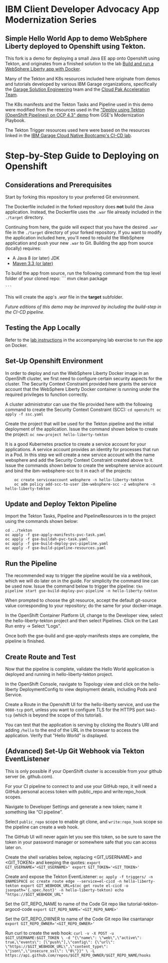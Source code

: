 # IBM Client Developer Advocacy App Modernization Series
## Simple Hello World App to demo WebSphere Liberty deployed to Openshift using Tekton.

This fork is a demo for deploying a small Java EE app onto Openshift using Tekton, and originates from a finished solution to the lab [Build and run a WebSphere Liberty app with Docker](https://github.com/IBMAppModernization/app-modernization-liberty-on-docker).

Many of the Tekton and K8s resources included here originate from demos and tutorials developed by various IBM Garage organizations, specifically the [Garage Solution Engineering](https://ibm-cloud-architecture.github.io/) team and the [Cloud Pak Acceleration Team]().

The K8s manifests and the Tekton Tasks and Pipeline used in this demo were modified from the resources used in the ["Deploy using Tekton (OpenShift Pipelines) on OCP 4.3" demo](https://ibm-cloud-architecture.github.io/modernization-playbook/applications/liberty/liberty-deploy-tekton#deploy-using-tekton-(openshift-pipelines)-on-ocp-4.3) from GSE's Modernization Playbook.

The Tekton Trigger resources used here were based on the resources linked in the [IBM Garage Cloud Native Bootcamp's CI-CD lab](https://cloudnative101.dev/project-cicd/).

# Step-by-Step Guide to Deploying on Openshift

## Considerations and Prerequisites

Start by forking this repository to your preferred Git environment.

The Dockerfile included in the forked repository does **not** build the Java application. Instead, the Dockerfile uses the `.war` file already included in the `./target` directory.

Continuing from here, the guide will expect that you have the desired `.war` file in the `./target` directory of your forked repository. If you want to modify the application included here, you'll need to rebuild the WebSphere application and push your new `.war` to Git. Building the app from source (locally) requires:
- A Java 8 (or later) JDK
- [Maven 3.3 (or later)](https://maven.apache.org/download.cgi)

To build the app from source, run the following command from the top level folder of your cloned repo:
    ```
    mvn clean package
    
    ```

This will create the app's *.war* file in the **target** subfolder.

*Future editions of this demo may be improved by including the build-step in the CI-CD pipeline.*

## Testing the App Locally

Refer to the [lab instructions](https://github.com/IBMAppModernization/app-modernization-liberty-on-docker) in the accompanying lab exercise to run the app on Docker.

## Set-Up Openshift Environment

In order to deploy and run the WebSphere Liberty Docker image in an OpenShift cluster, we first need to configure certain security aspects for the cluster. The Security Context Constraint provided here grants the service account that the WebSphere Liberty Docker container is running under the required privileges to function correctly.

A cluster administrator can use the file provided here with the following command to create the Security Context Constraint (SCC):
    ```
    cd openshift
    oc apply -f ssc.yaml
    ```

Create the project that will be used for the Tekton pipeline and the initial deployment of the application.
Issue the command shown below to create the project:
    ```
    oc new-project hello-liberty-tekton
    ```

It is a good Kubernetes practice to create a service account for your applications. A service account provides an identity for processes that run in a Pod. In this step we will create a new service account with the name websphere and add the Security Context Constraint created above to it.
Issue the commands shown below to create the websphere service account and bind the ibm-websphere-scc to it in each of the projects:
```
    oc create serviceaccount websphere -n hello-liberty-tekton
    oc adm policy add-scc-to-user ibm-websphere-scc -z websphere -n hello-liberty-tekton
```

## Update and Deploy Tekton Pipeline

Import the Tekton Tasks, Pipeline and PipelineResources in to the project using the commands shown below:
```
cd ../tekton
oc apply -f gse-apply-manifests-pvc-task.yaml
oc apply -f gse-buildah-pvc-task.yaml
oc apply -f gse-build-deploy-pvc-pipeline.yaml
oc apply -f gse-build-pipeline-resources.yaml
```

## Run the Pipeline

The recommended way to trigger the pipeline would be via a webhook, which we will do later on in the guide. For simplicity the command line can be used now. Issue the command below to trigger the pipeline:
    ```
    tkn pipeline start gse-build-deploy-pvc-pipeline -n hello-liberty-tekton
    ```

When prompted to choose the git resource, accept the default git-source value corresponding to your repository; do the same for your docker-image.

In the OpenShift Container Platform UI, change to the Developer view, select the hello-liberty-tekton project and then select Pipelines. Click on the Last Run entry -> Select "Logs".

Once both the gse-build and gse-apply-manifests steps are complete, the pipeline is finished.

## Create Route and Test

Now that the pipeline is complete, validate the Hello World application is deployed and running in hello-liberty-tekton project.

In the OpenShift Console, navigate to Topology view and click on the hello-liberty DeploymentConfig to view deployment details, including Pods and Service.

Create a Route in the Openshift UI for the hello-liberty service, and use the `9080-tcp` port, unless you want to configure TLS for the HTTPS port `9443-tcp` (which is beyond the scope of this tutorial).

You can test that the application is serving by clicking the Route's URI and adding `/hello` to the end of the URL in the browser to access the application. Verify that "Hello World" is displayed.

## (Advanced) Set-Up Git Webhook via Tekton EventListener

This is only possible if your OpenShift cluster is accessible from your github server (ie. github.com).

For your CI pipeline to connect to and use your GitHub repo, it will need a GitHub personal access token with public_repo and write:repo_hook scopes.

Navigate to Developer Settings and generate a new token; name it something like “CI pipeline”.

Select `public_repo` scope to enable git clone, and `write:repo_hook` scope so the pipeline can create a web hook.

The GitHub UI will never again let you see this token, so be sure to save the token in your password manager or somewhere safe that you can access later on.

Create the shell variables below, replacing <GIT_USERNAME> and <GIT_TOKEN> and keeping the quotes:
    ```
    export GIT_USERNAME='<GIT_USERNAME>'
    export GIT_TOKEN='<GIT_TOKEN>'
    ```

Create and expose the Tekton EventListener:
    ```
    oc apply -f triggers/ -n $NAMESPACE
    oc create route edge --service=el-cicd -n hello-liberty-tekton
    export GIT_WEBHOOK_URL=$(oc get route el-cicd -o jsonpath='{.spec.host}' -n hello-liberty-tekton)
    echo "https://$GIT_WEBHOOK_URL"
    ```

Set the GIT_REPO_NAME to name of the Code Git repo like tutorial-tekton-argocd-code
    ```
    export GIT_REPO_NAME='<GIT_REPO_NAME>'
    ```

Set the GIT_REPO_OWNER to name of the Code Git repo like csantanapr
    ```
    export GIT_REPO_OWNER='<GIT_REPO_OWNER>'
    ```

Run curl to create the web hook:
    ```
    curl -v -X POST -u $GIT_USERNAME:$GIT_TOKEN \
    -d "{\"name\": \"web\",\"active\": true,\"events\": [\"push\"],\"config\": {\"url\": \"https://$GIT_WEBHOOK_URL\",\"content_type\": \"json\",\"insecure_ssl\": \"0\"}}" \
    -L https://api.github.com/repos/$GIT_REPO_OWNER/$GIT_REPO_NAME/hooks
    ```